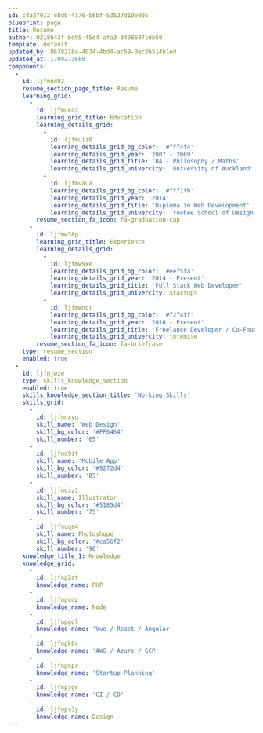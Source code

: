 ```yaml
---
id: c4a27912-e8db-4176-b6bf-53527d10e005
blueprint: page
title: Resume
author: 0218643f-bd95-45d4-afa3-3498697cdb50
template: default
updated_by: 8638218a-4074-4bd4-ac59-0ec26514b1ed
updated_at: 1700273660
components:
  -
    id: ljfmud02
    resume_section_page_title: Resume
    learning_grid:
      -
        id: ljfmueaz
        learning_grid_title: Education
        learning_details_grid:
          -
            id: ljfmulz0
            learning_details_grid_bg_color: '#fff4f4'
            learning_details_grid_year: '2007 - 2009'
            learning_details_grid_title: 'BA - Philosophy / Maths'
            learning_details_grid_univercity: 'University of Auckland'
          -
            id: ljfmvaua
            learning_details_grid_bg_color: '#fff1fb'
            learning_details_grid_year: '2014'
            learning_details_grid_title: 'Diploma in Web Development'
            learning_details_grid_univercity: 'Yoobee School of Design'
        resume_section_fa_icon: fa-graduation-cap
      -
        id: ljfmw38p
        learning_grid_title: Experience
        learning_details_grid:
          -
            id: ljfmw9xe
            learning_details_grid_bg_color: '#eef5fa'
            learning_details_grid_year: '2014 - Present'
            learning_details_grid_title: 'Full Stack Web Developer'
            learning_details_grid_univercity: Startups
          -
            id: ljfmwnqr
            learning_details_grid_bg_color: '#f2f4ff'
            learning_details_grid_year: '2016 - Present'
            learning_details_grid_title: 'Freelance Developer / Co-Founder'
            learning_details_grid_univercity: totemise
        resume_section_fa_icon: fa-briefcase
    type: resume_section
    enabled: true
  -
    id: ljfnjwze
    type: skills_knowledge_section
    enabled: true
    skills_knowledge_section_title: 'Working Skills'
    skills_grid:
      -
        id: ljfnnxvq
        skill_name: 'Web Design'
        skill_bg_color: '#FF6464'
        skill_number: '65'
      -
        id: ljfno9it
        skill_name: 'Mobile App'
        skill_bg_color: '#9272d4'
        skill_number: '85'
      -
        id: ljfnoiz1
        skill_name: Illustrator
        skill_bg_color: '#5185d4'
        skill_number: '75'
      -
        id: ljfnoqe4
        skill_name: Photoshope
        skill_bg_color: '#ca56f2'
        skill_number: '90'
    knowledge_title_1: Knowledge
    knowledge_grid:
      -
        id: ljfnp2at
        knowledge_name: PHP
      -
        id: ljfnpcdp
        knowledge_name: Node
      -
        id: ljfnpgg7
        knowledge_name: 'Vue / React / Angular'
      -
        id: ljfnpk6v
        knowledge_name: 'AWS / Azure / GCP'
      -
        id: ljfnpnpr
        knowledge_name: 'Startup Planning'
      -
        id: ljfnpsge
        knowledge_name: 'CI / CD'
      -
        id: ljfnpv3y
        knowledge_name: Design
---
```

